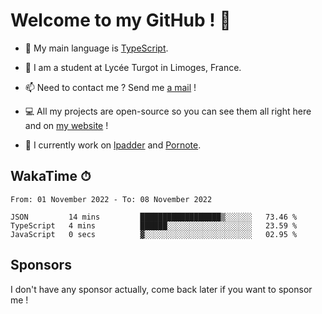 # Welcome to my GitHub ! 🌃

- 🔭 My main language is [TypeScript](https://www.typescriptlang.org/).

- 🌱 I am a student at Lycée Turgot in Limoges, France.

- 📫 Need to contact me ? Send me <a href="mailto:mikkel@milescode.dev">a mail</a> !

- 💻 All my projects are open-source so you can see them all right here and on <a href="https://www.vexcited.ml">my website</a> !

- 👀 I currently work on [lpadder](https://github.com/Vexcited/lpadder) and [Pornote](https://github.com/Vexcited/Pornote).

## WakaTime ⏱

<!--START_SECTION:waka-->

```text
From: 01 November 2022 - To: 08 November 2022

JSON         14 mins         ██████████████████▒░░░░░░   73.46 %
TypeScript   4 mins          ██████░░░░░░░░░░░░░░░░░░░   23.59 %
JavaScript   0 secs          ▓░░░░░░░░░░░░░░░░░░░░░░░░   02.95 %
```

<!--END_SECTION:waka-->

## Sponsors

I don't have any sponsor actually, come back later if you want to sponsor me !
